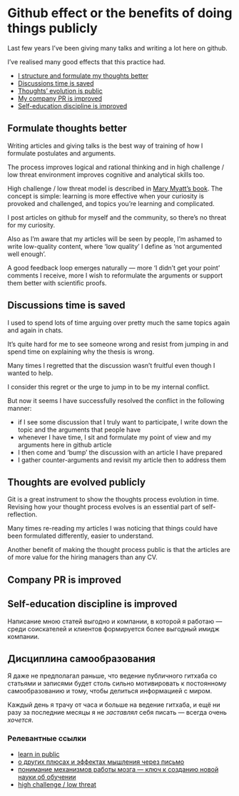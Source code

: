 # Github effect or the benefits of doing things publicly

Last few years I’ve been giving many talks and writing a lot here on github.

I’ve realised many good effects that this practice had.

- [I structure and formulate my thoughts better](#formulate-thoughts-better)
- [Discussions time is saved](#discussions-time-is-saved)
- [Thoughts’ evolution is public](#thoughts-are-evolved-publicly)
- [My company PR is improved](#company-pr-is-improved)
- [Self-education discipline is improved](#self-education-discipline-improved)

## Formulate thoughts better

Writing articles and giving talks is the best way of training of how I formulate postulates and arguments.

The process improves logical and rational thinking and in high challenge / low threat environment improves cognitive and analytical skills too.

High challenge / low threat model is described in [Mary Myatt’s book](https://www.amazon.com/High-Challenge-Low-Threat-Leaders/dp/190971786X). The concept is simple: learning is more effective when your curiosity is provoked and challenged, and topics you’re learning and complicated.

I post articles on github for myself and the community, so there’s no threat for my curiosity.

Also as I’m aware that my articles will be seen by people, I’m ashamed to write low-quality content, where ‘low quality’ I define as ‘not argumented well enough’.

A good feedback loop emerges naturally — more ‘I didn’t get your point’ comments I receive, more I wish to reformulate the arguments or support them better with scientific proofs.

## Discussions time is saved

I used to spend lots of time arguing over pretty much the same topics again and again in chats.

It’s quite hard for me to see someone wrong and resist from jumping in and spend time on explaining why the thesis is wrong.

Many times I regretted that the discussion wasn’t fruitful even though I wanted to help.

I consider this regret or the urge to jump in to be my internal conflict.

But now it seems I have successfully resolved the conflict in the following manner:
- if I see some discussion that I truly want to participate, I write down the topic and the arguments that people have
- whenever I have time, I sit and formulate my point of view and my arguments here in github article
- I then come and ‘bump’ the discussion with an article I have prepared
- I gather counter-arguments and revisit my article then to address them

## Thoughts are evolved publicly

Git is a great instrument to show the thoughts process evolution in time. Revising how your thought process evolves is an essential part of self-reflection.

Many times re-reading my articles I was noticing that things could have been formulated differently, easier to understand.

Another benefit of making the thought process public is that the articles are of more value for the hiring managers than any CV.

## Company PR is improved
## Self-education discipline is improved

Написание мною статей выгодно и компании, в которой я работаю — среди соискателей и клиентов формируется более выгодный имидж компании.

## Дисциплина самообразования

Я даже не предполагал раньше, что ведение публичного гитхаба со статьями и записями будет столь сильно мотивировать к постоянному самообразованию и тому, чтобы делиться информацией с миром.

Каждый день я трачу от часа и больше на ведение гитхаба, и ещё ни разу за последние месяцы я не _заставлял_ себя писать — всегда очень _хочется_.

### Релевантные ссылки

- [learn in public](https://www.swyx.io/learn-in-public/)
- [о других плюсах и эффектах мышления через письмо](https://habr.com/ru/post/526336/)
- [понимание механизмов работы мозга — ключ к созданию новой науки об обучении](https://www.oecd-ilibrary.org/education/understanding-the-brain/summary/russian_9789264174986-sum-ru;jsessionid=v4d5WWJcy6x2s57K7N5sOMsM.ip-10-240-5-92)
- [high challenge / low threat](https://www.amazon.com/High-Challenge-Low-Threat-Leaders/dp/190971786X)
